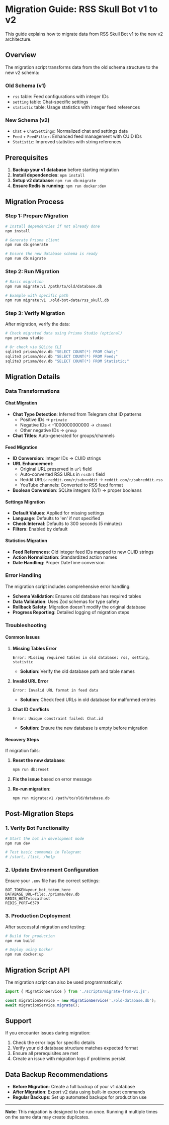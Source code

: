 # Migration Guide: RSS Skull Bot v1 to v2

This guide explains how to migrate data from RSS Skull Bot v1 to the new v2 architecture.

## Overview

The migration script transforms data from the old schema structure to the new v2 schema:

### Old Schema (v1)
- `rss` table: Feed configurations with integer IDs
- `setting` table: Chat-specific settings
- `statistic` table: Usage statistics with integer feed references

### New Schema (v2)
- `Chat` + `ChatSettings`: Normalized chat and settings data
- `Feed` + `FeedFilter`: Enhanced feed management with CUID IDs
- `Statistic`: Improved statistics with string references

## Prerequisites

1. **Backup your v1 database** before starting migration
2. **Install dependencies**: `npm install`
3. **Setup v2 database**: `npm run db:migrate`
4. **Ensure Redis is running**: `npm run docker:dev`

## Migration Process

### Step 1: Prepare Migration

```bash
# Install dependencies if not already done
npm install

# Generate Prisma client
npm run db:generate

# Ensure the new database schema is ready
npm run db:migrate
```

### Step 2: Run Migration

```bash
# Basic migration
npm run migrate:v1 /path/to/old/database.db

# Example with specific path
npm run migrate:v1 ./old-bot-data/rss_skull.db
```

### Step 3: Verify Migration

After migration, verify the data:

```bash
# Check migrated data using Prisma Studio (optional)
npx prisma studio

# Or check via SQLite CLI
sqlite3 prisma/dev.db "SELECT COUNT(*) FROM Chat;"
sqlite3 prisma/dev.db "SELECT COUNT(*) FROM Feed;"
sqlite3 prisma/dev.db "SELECT COUNT(*) FROM Statistic;"
```

## Migration Details

### Data Transformations

#### Chat Migration
- **Chat Type Detection**: Inferred from Telegram chat ID patterns
  - Positive IDs → `private`
  - Negative IDs < -1000000000000 → `channel`
  - Other negative IDs → `group`
- **Chat Titles**: Auto-generated for groups/channels

#### Feed Migration
- **ID Conversion**: Integer IDs → CUID strings
- **URL Enhancement**: 
  - Original URL preserved in `url` field
  - Auto-converted RSS URLs in `rssUrl` field
  - Reddit URLs: `reddit.com/r/subreddit` → `reddit.com/r/subreddit.rss`
  - YouTube channels: Converted to RSS feed format
- **Boolean Conversion**: SQLite integers (0/1) → proper booleans

#### Settings Migration
- **Default Values**: Applied for missing settings
- **Language**: Defaults to 'en' if not specified
- **Check Interval**: Defaults to 300 seconds (5 minutes)
- **Filters**: Enabled by default

#### Statistics Migration
- **Feed References**: Old integer feed IDs mapped to new CUID strings
- **Action Normalization**: Standardized action names
- **Date Handling**: Proper DateTime conversion

### Error Handling

The migration script includes comprehensive error handling:

- **Schema Validation**: Ensures old database has required tables
- **Data Validation**: Uses Zod schemas for type safety
- **Rollback Safety**: Migration doesn't modify the original database
- **Progress Reporting**: Detailed logging of migration steps

### Troubleshooting

#### Common Issues

1. **Missing Tables Error**
   ```
   Error: Missing required tables in old database: rss, setting, statistic
   ```
   - **Solution**: Verify the old database path and table names

2. **Invalid URL Error**
   ```
   Error: Invalid URL format in feed data
   ```
   - **Solution**: Check feed URLs in old database for malformed entries

3. **Chat ID Conflicts**
   ```
   Error: Unique constraint failed: Chat.id
   ```
   - **Solution**: Ensure the new database is empty before migration

#### Recovery Steps

If migration fails:

1. **Reset the new database**:
   ```bash
   npm run db:reset
   ```

2. **Fix the issue** based on error message

3. **Re-run migration**:
   ```bash
   npm run migrate:v1 /path/to/old/database.db
   ```

## Post-Migration Steps

### 1. Verify Bot Functionality

```bash
# Start the bot in development mode
npm run dev

# Test basic commands in Telegram:
# /start, /list, /help
```

### 2. Update Environment Configuration

Ensure your `.env` file has the correct settings:

```env
BOT_TOKEN=your_bot_token_here
DATABASE_URL=file:./prisma/dev.db
REDIS_HOST=localhost
REDIS_PORT=6379
```

### 3. Production Deployment

After successful migration and testing:

```bash
# Build for production
npm run build

# Deploy using Docker
npm run docker:up
```

## Migration Script API

The migration script can also be used programmatically:

```typescript
import { MigrationService } from './scripts/migrate-from-v1.js';

const migrationService = new MigrationService('./old-database.db');
await migrationService.migrate();
```

## Support

If you encounter issues during migration:

1. Check the error logs for specific details
2. Verify your old database structure matches expected format
3. Ensure all prerequisites are met
4. Create an issue with migration logs if problems persist

## Data Backup Recommendations

- **Before Migration**: Create a full backup of your v1 database
- **After Migration**: Export v2 data using built-in export commands
- **Regular Backups**: Set up automated backups for production use

---

**Note**: This migration is designed to be run once. Running it multiple times on the same data may create duplicates.